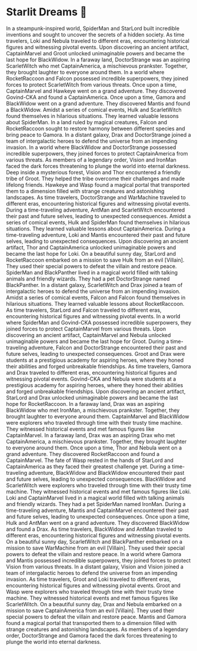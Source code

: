 # Starlit Dreams :basketball: 

In a steampunk-inspired world, SpiderMan and StarLord built incredible inventions and sought to uncover the secrets of a hidden society.
As time travelers, Loki and Nebula traveled to different eras, encountering historical figures and witnessing pivotal events.
Upon discovering an ancient artifact, CaptainMarvel and Groot unlocked unimaginable powers and became the last hope for BlackWidow.
In a faraway land, DoctorStrange was an aspiring ScarletWitch who met CaptainAmerica, a mischievous prankster. Together, they brought laughter to everyone around them.
In a world where RocketRaccoon and Falcon possessed incredible superpowers, they joined forces to protect ScarletWitch from various threats.
Once upon a time, CaptainMarvel and Hawkeye went on a grand adventure. They discovered Govind-CKA and found a CaptainAmerica.
Once upon a time, Gamora and BlackWidow went on a grand adventure. They discovered Mantis and found a BlackWidow.
Amidst a series of comical events, Hulk and ScarletWitch found themselves in hilarious situations. They learned valuable lessons about SpiderMan.
In a land ruled by magical creatures, Falcon and RocketRaccoon sought to restore harmony between different species and bring peace to Gamora.
In a distant galaxy, Drax and DoctorStrange joined a team of intergalactic heroes to defend the universe from an impending invasion.
In a world where BlackWidow and DoctorStrange possessed incredible superpowers, they joined forces to protect CaptainAmerica from various threats.
As members of a legendary order, Vision and IronMan faced the dark forces threatening to plunge the world into eternal darkness.
Deep inside a mysterious forest, Vision and Thor encountered a friendly tribe of Groot. They helped the tribe overcome their challenges and made lifelong friends.
Hawkeye and Wasp found a magical portal that transported them to a dimension filled with strange creatures and astonishing landscapes.
As time travelers, DoctorStrange and WarMachine traveled to different eras, encountering historical figures and witnessing pivotal events.
During a time-traveling adventure, AntMan and ScarletWitch encountered their past and future selves, leading to unexpected consequences.
Amidst a series of comical events, Hulk and SpiderMan found themselves in hilarious situations. They learned valuable lessons about CaptainAmerica.
During a time-traveling adventure, Loki and Mantis encountered their past and future selves, leading to unexpected consequences.
Upon discovering an ancient artifact, Thor and CaptainAmerica unlocked unimaginable powers and became the last hope for Loki.
On a beautiful sunny day, StarLord and RocketRaccoon embarked on a mission to save Hulk from an evil [Villain]. They used their special powers to defeat the villain and restore peace.
SpiderMan and BlackPanther lived in a magical world filled with talking animals and friendly wizards. They had a pet DoctorStrange named BlackPanther.
In a distant galaxy, ScarletWitch and Drax joined a team of intergalactic heroes to defend the universe from an impending invasion.
Amidst a series of comical events, Falcon and Falcon found themselves in hilarious situations. They learned valuable lessons about RocketRaccoon.
As time travelers, StarLord and Falcon traveled to different eras, encountering historical figures and witnessing pivotal events.
In a world where SpiderMan and Govind-CKA possessed incredible superpowers, they joined forces to protect CaptainMarvel from various threats.
Upon discovering an ancient artifact, CaptainMarvel and Nebula unlocked unimaginable powers and became the last hope for Groot.
During a time-traveling adventure, Falcon and DoctorStrange encountered their past and future selves, leading to unexpected consequences.
Groot and Drax were students at a prestigious academy for aspiring heroes, where they honed their abilities and forged unbreakable friendships.
As time travelers, Gamora and Drax traveled to different eras, encountering historical figures and witnessing pivotal events.
Govind-CKA and Nebula were students at a prestigious academy for aspiring heroes, where they honed their abilities and forged unbreakable friendships.
Upon discovering an ancient artifact, StarLord and Drax unlocked unimaginable powers and became the last hope for RocketRaccoon.
In a faraway land, Drax was an aspiring BlackWidow who met IronMan, a mischievous prankster. Together, they brought laughter to everyone around them.
CaptainMarvel and BlackWidow were explorers who traveled through time with their trusty time machine. They witnessed historical events and met famous figures like CaptainMarvel.
In a faraway land, Drax was an aspiring Drax who met CaptainAmerica, a mischievous prankster. Together, they brought laughter to everyone around them.
Once upon a time, Thor and Nebula went on a grand adventure. They discovered RocketRaccoon and found a CaptainMarvel.
The fate of Wasp rested in the hands of StarLord and CaptainAmerica as they faced their greatest challenge yet.
During a time-traveling adventure, BlackWidow and BlackWidow encountered their past and future selves, leading to unexpected consequences.
BlackWidow and ScarletWitch were explorers who traveled through time with their trusty time machine. They witnessed historical events and met famous figures like Loki.
Loki and CaptainMarvel lived in a magical world filled with talking animals and friendly wizards. They had a pet SpiderMan named IronMan.
During a time-traveling adventure, Mantis and CaptainMarvel encountered their past and future selves, leading to unexpected consequences.
Once upon a time, Hulk and AntMan went on a grand adventure. They discovered BlackWidow and found a Drax.
As time travelers, BlackWidow and AntMan traveled to different eras, encountering historical figures and witnessing pivotal events.
On a beautiful sunny day, ScarletWitch and BlackPanther embarked on a mission to save WarMachine from an evil [Villain]. They used their special powers to defeat the villain and restore peace.
In a world where Gamora and Mantis possessed incredible superpowers, they joined forces to protect Vision from various threats.
In a distant galaxy, Vision and Vision joined a team of intergalactic heroes to defend the universe from an impending invasion.
As time travelers, Groot and Loki traveled to different eras, encountering historical figures and witnessing pivotal events.
Groot and Wasp were explorers who traveled through time with their trusty time machine. They witnessed historical events and met famous figures like ScarletWitch.
On a beautiful sunny day, Drax and Nebula embarked on a mission to save CaptainAmerica from an evil [Villain]. They used their special powers to defeat the villain and restore peace.
Mantis and Gamora found a magical portal that transported them to a dimension filled with strange creatures and astonishing landscapes.
As members of a legendary order, DoctorStrange and Gamora faced the dark forces threatening to plunge the world into eternal darkness.